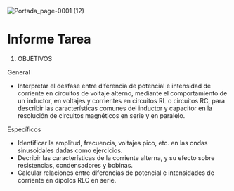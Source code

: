![Portada_page-0001 (12)](https://user-images.githubusercontent.com/84390820/131954106-1950ea07-8efc-4a14-a95e-64de38a0839a.jpg)

# Informe Tarea

1. OBJETIVOS

General

* Interpretar el desfase entre diferencia de potencial e intensidad de corriente en circuitos de voltaje alterno, mediante el comportamiento de un inductor, en voltajes y corrientes en circuitos RL o circuitos RC, para describir las características comunes del inductor y capacitor en la resolución de circuitos magnéticos en serie y en paralelo.

Específicos

* Identificar la amplitud, frecuencia, voltajes pico, etc. en las ondas sinusoidales dadas como ejercicios.
* Decribir las características de la corriente alterna, y su efecto sobre resistencias, condensadores y bobinas.
* Calcular relaciones entre diferencias de potencial e intensidades de corriente en dipolos RLC en serie.

























